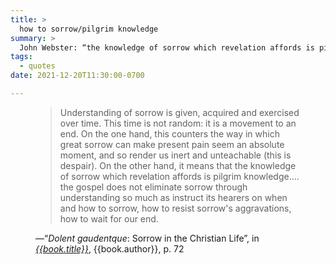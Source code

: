 ```yaml
---
title: >
  how to sorrow/pilgrim knowledge
summary: >
  John Webster: “the knowledge of sorrow which revelation affords is pilgrim knowledge
tags:
  - quotes
date: 2021-12-20T11:30:00-0700

---
```


<figure class="quotation">

> Understanding of sorrow is given, acquired and exercised over time. This time is not random: it is a movement to an end. On the one hand, this counters the way in which great sorrow can make present pain seem an absolute moment, and so render us inert and unteachable (this is despair). On the other hand, it means that the knowledge of sorrow which revelation affords is pilgrim knowledge.… the gospel does not eliminate sorrow through understanding so much as instruct its hearers on when and how to sorrow, how to resist sorrow's aggravations, how to wait for our end.

<figcaption>—“<i>Dolent gaudentque</i>: Sorrow in the Christian Life”, in <a href="{{book.link}}"><cite>{{book.title}}</cite></a>, {{book.author}}, p. 72</figcaption>

</figure>
